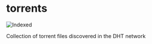 torrents 
========
![Indexed](https://img.shields.io/badge/indexed-225372-blue)

Collection of torrent files discovered in the DHT network
